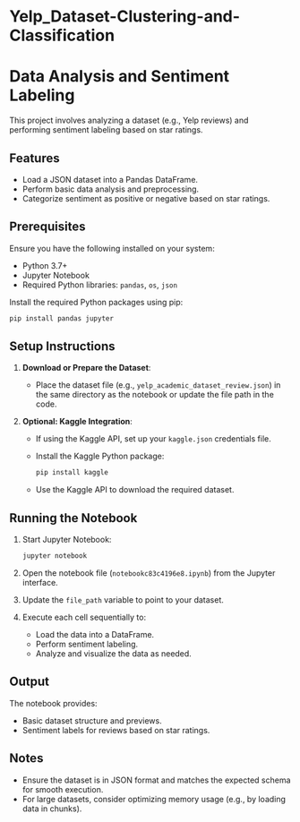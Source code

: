 # Yelp_Dataset-Clustering-and-Classification


# Data Analysis and Sentiment Labeling

This project involves analyzing a dataset (e.g., Yelp reviews) and performing sentiment labeling based on star ratings.

## Features
- Load a JSON dataset into a Pandas DataFrame.
- Perform basic data analysis and preprocessing.
- Categorize sentiment as positive or negative based on star ratings.

## Prerequisites

Ensure you have the following installed on your system:
- Python 3.7+
- Jupyter Notebook
- Required Python libraries: `pandas`, `os`, `json`

Install the required Python packages using pip:

```bash
pip install pandas jupyter
```

## Setup Instructions

1. **Download or Prepare the Dataset**:
   - Place the dataset file (e.g., `yelp_academic_dataset_review.json`) in the same directory as the notebook or update the file path in the code.

2. **Optional: Kaggle Integration**:
   - If using the Kaggle API, set up your `kaggle.json` credentials file.
   - Install the Kaggle Python package:

     ```bash
     pip install kaggle
     ```

   - Use the Kaggle API to download the required dataset.

## Running the Notebook

1. Start Jupyter Notebook:
   ```bash
   jupyter notebook
   ```

2. Open the notebook file (`notebookc83c4196e8.ipynb`) from the Jupyter interface.

3. Update the `file_path` variable to point to your dataset.

4. Execute each cell sequentially to:
   - Load the data into a DataFrame.
   - Perform sentiment labeling.
   - Analyze and visualize the data as needed.

## Output

The notebook provides:
- Basic dataset structure and previews.
- Sentiment labels for reviews based on star ratings.

## Notes

- Ensure the dataset is in JSON format and matches the expected schema for smooth execution.
- For large datasets, consider optimizing memory usage (e.g., by loading data in chunks).

